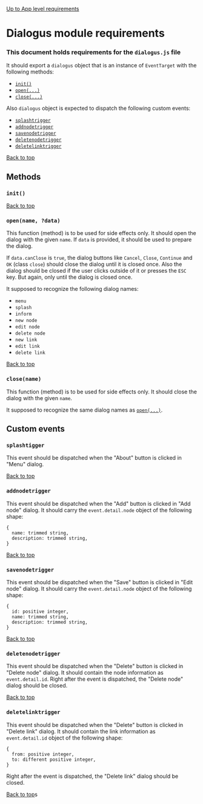[Up to App level requirements](app-level)

# Dialogus module requirements

### This document holds requirements for the `dialogus.js` file

It should export a `dialogus` object that is an instance of `EventTarget` with the following methods:

- [`init()`](#init)
- [`open(...)`](#openname-data) 
- [`close(...)`](#closename)

Also `dialogus` object is expected to dispatch the following custom events:

- [`splashtrigger`](#splashtigger)
- [`addnodetrigger`](#addnodetrigger)
- [`savenodetrigger`](#savenodetrigger)
- [`deletenodetrigger`](#deletenodetrigger)
- [`deletelinktrigger`](#deletelinktrigger)

[Back to top](#dialogus-module-requirements)

## Methods

### `init()`

[Back to top](#dialogus-module-requirements)

### `open(name, ?data)`

This function (method) is to be used for side effects only. It should open the dialog with the given `name`. If `data` is provided, it should be used to prepare the dialog. 

If `data.canClose` is `true`, the dialog buttons like `Cancel`, `Close`, `Continue` and `OK` (class `close`) should close the dialog until it is closed once. Also the dialog should be closed if the user clicks outside of it or presses the `ESC` key. But again, only until the dialog is closed once.

It supposed to recognize the following dialog names:

- `menu`
- `splash`
- `inform`
- `new node`
- `edit node`
- `delete node`
- `new link`
- `edit link`
- `delete link`

[Back to top](#dialogus-module-requirements)

### `close(name)`

This function (method) is to be used for side effects only. It should close the dialog with the given `name`.

It supposed to recognize the same dialog names as [`open(...)`](#openname-data).

## Custom events

### `splashtigger`

This event should be dispatched when the "About" button is clicked in "Menu" dialog.

[Back to top](#dialogus-module-requirements)

### `addnodetrigger`

This event should be dispatched when the "Add" button is clicked in "Add node" dialog. It should carry the `event.detail.node` object of the following shape:

```
{
  name: trimmed string,
  description: trimmed string,
}
```

[Back to top](#dialogus-module-requirements)

### `savenodetrigger`

This event should be dispatched when the "Save" button is clicked in "Edit node" dialog. It should carry the `event.detail.node` object of the following shape:

```
{
  id: positive integer,
  name: trimmed string,
  description: trimmed string,
}
```

[Back to top](#dialogus-module-requirements)

### `deletenodetrigger`

This event should be dispatched when the "Delete" button is clicked in "Delete node" dialog. It should contain the node information as `event.detail.id`. Right after the event is dispatched, the "Delete node" dialog should be closed.

[Back to top](#dialogus-module-requirements)

### `deletelinktrigger`

This event should be dispatched when the "Delete" button is clicked in "Delete link" dialog. It should contain the link information as `event.detail.id` object of the following shape:

```
{
  from: positive integer,
  to: different positive integer,
}
```

Right after the event is dispatched, the "Delete link" dialog should be closed.

[Back to top](#dialogus-module-requirements)s
